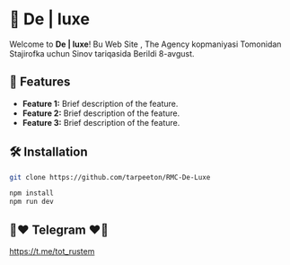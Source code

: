# 🌟 De | luxe

Welcome to **De | luxe**! Bu Web Site , The Agency kopmaniyasi Tomonidan Stajirofka uchun Sinov tariqasida Berildi 8-avgust.

## 🚀 Features

- **Feature 1:** Brief description of the feature.
- **Feature 2:** Brief description of the feature.
- **Feature 3:** Brief description of the feature.

## 🛠 Installation


```bash
git clone https://github.com/tarpeeton/RMC-De-Luxe

npm install
npm run dev
```


## 🔗❤️ Telegram ❤️🔗
https://t.me/tot_rustem
